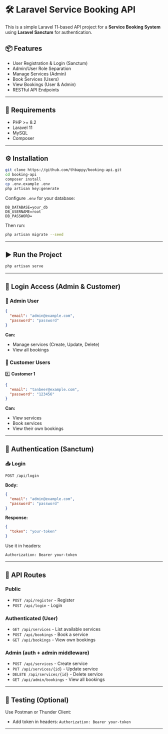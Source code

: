 # 🛠️ Laravel Service Booking API

This is a simple Laravel 11-based API project for a **Service Booking System** using **Laravel Sanctum** for authentication.

## 📦 Features

- User Registration & Login (Sanctum)
- Admin/User Role Separation
- Manage Services (Admin)
- Book Services (Users)
- View Bookings (User & Admin)
- RESTful API Endpoints

---

## 🧪 Requirements

- PHP >= 8.2
- Laravel 11
- MySQL
- Composer

---

## ⚙️ Installation

```bash
git clone https://github.com/thbappy/booking-api.git
cd booking-api
composer install
cp .env.example .env
php artisan key:generate
```

Configure `.env` for your database:

```
DB_DATABASE=your_db
DB_USERNAME=root
DB_PASSWORD=
```

Then run:

```bash
php artisan migrate --seed
```

---

## ▶️ Run the Project

```bash
php artisan serve
```

---

## 🔑 Login Access (Admin & Customer)

### 👑 Admin User

```json
{
  "email": "admin@example.com",
  "password": "password"
}
```

**Can:**
- Manage services (Create, Update, Delete)
- View all bookings

### 🙋 Customer Users

1️⃣ **Customer 1**
```json
{
  "email": "tanbeer@example.com",
  "password": "123456"
}
```

**Can:**
- View services
- Book services
- View their own bookings

---

## 🔐 Authentication (Sanctum)

### 📥 Login

```
POST /api/login
```

**Body:**
```json
{
  "email": "admin@example.com",
  "password": "password"
}
```

**Response:**
```json
{
  "token": "your-token"
}
```

Use it in headers:
```
Authorization: Bearer your-token
```

---

## 🧾 API Routes

### Public
- `POST /api/register` - Register
- `POST /api/login` - Login

### Authenticated (User)
- `GET /api/services` - List available services
- `POST /api/bookings` - Book a service
- `GET /api/bookings` - View own bookings

### Admin (auth + admin middleware)
- `POST /api/services` - Create service
- `PUT /api/services/{id}` - Update service
- `DELETE /api/services/{id}` - Delete service
- `GET /api/admin/bookings` - View all bookings

---

## 🧪 Testing (Optional)

Use Postman or Thunder Client:
- Add token in headers: `Authorization: Bearer your-token`

---

